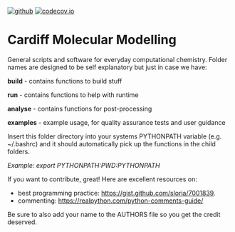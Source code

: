 [![github](https://github.com/logsdail/carmm/workflows/build/badge.svg)](https://github.com/logsdail/carmm/actions)
[![codecov.io](https://codecov.io/gh/logsdail/carmm/coverage.svg)](https://codecov.io/gh/logsdail/carmm)

# Cardiff Molecular Modelling

General scripts and software for everyday computational chemistry. Folder names are designed to be self explanatory but just in case we have:

**build** - contains functions to build stuff

**run** - contains functions to help with runtime

**analyse** - contains functions for post-processing

**examples** - example usage, for quality assurance tests and user guidance

Insert this folder directory into your systems PYTHONPATH variable (e.g. ~/.bashrc) and it should automatically pick up the functions in the child folders. 

*Example: export PYTHONPATH:$PWD:$PYTHONPATH*
 
If you want to contribute, great! Here are excellent resources on:
- best programming practice: https://gist.github.com/sloria/7001839.
- commenting: https://realpython.com/python-comments-guide/

Be sure to also add your name to the AUTHORS file so you get the credit deserved.
